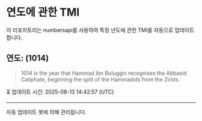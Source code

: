 
# 연도에 관한 TMI

이 리포지토리는 numbersapi를 사용하여 특정 년도에 관한 TMI를 자동으로 업데이트합니다.

## 연도: (1014)
> 1014 is the year that Hammad ibn Buluggin recognises the Abbasid Caliphate, beginning the split of the Hammadids from the Zirids.

⏳ 업데이트 시간: 2025-08-13 14:42:57 (UTC)

---
자동 업데이트 봇에 의해 관리됩니다.
